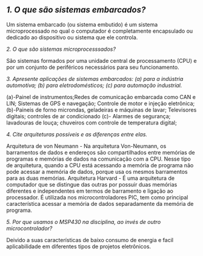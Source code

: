 ## *1. O que são sistemas embarcados?*

Um sistema embarcado (ou sistema embutido) é um sistema microprocessado no qual o computador é completamente encapsulado ou dedicado ao dispositivo ou sistema que ele controla. 


*2. O que são sistemas microprocesssados?*

São sistemas formados por uma unidade central de processamento (CPU) e por um conjunto de periféricos necessários para seu funcionamento.

*3. Apresente aplicações de sistemas embarcados: (a) para a indústria automotiva; (b) para eletrodomésticos; (c) para automação industrial.*


(a)-Painel de instrumentos;Redes de comunicação embarcada como CAN e LIN; Sistemas de GPS e navegação; Controle de motor e injeção eletrônica;
(b)-Paineis de forno microndas, geladeiras e máquinas de lavar; Televisores digitais; controles de ar condicionado 
(c)- Alarmes de segurança; lavadouras de louça; chuveiros com controle de temperatura digital;

*4. Cite arquiteturas possíveis e as diferenças entre elas.*


Arquitetura de von Neumann - Na arquitetura Von-Neumann, os barramentos de dados e endereços são compartilhados entre memórias de programas e memórias de dados na comunicação com a CPU. Nesse tipo de arquitetura, quando a CPU está acessando a memória de programa não pode acessar a memória de dados, porque usa os mesmos barramentos para as duas memórias.
Arquitetura Harvard - É uma arquitetura de computador que se distingue das outras por possuir duas memórias diferentes e independentes em termos de barramento e ligação ao processador. É utilizada nos microcontroladores PIC, tem como principal característica acessar a memória de dados separadamente da memória de programa.

*5. Por que usamos o MSP430 na disciplina, ao invés de outro microcontrolador?*


Deivido a suas características de baixo consumo de energia e facil aplicabilidade em diferentes tipos de projetos eletrônicos. 
